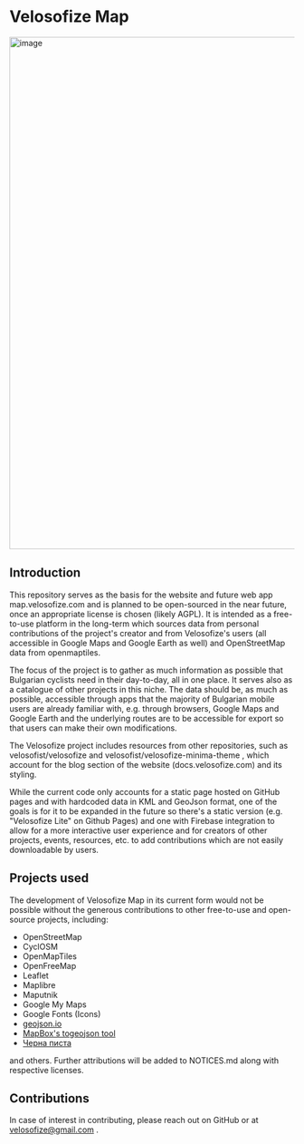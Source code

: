 # Velosofize Map

<img width="1740" height="904" alt="image" src="https://github.com/user-attachments/assets/aadeaf70-5795-40bd-aee9-ed9e7eaca223" />

## Introduction

This repository serves as the basis for the website and future web app map.velosofize.com and is planned to be open-sourced in the near future, once an appropriate license is chosen (likely AGPL). It is intended as a free-to-use platform in the long-term which sources data from personal contributions of the project's creator and from Velosofize's users (all accessible in Google Maps and Google Earth as well) and OpenStreetMap data from openmaptiles.

The focus of the project is to gather as much information as possible that Bulgarian cyclists need in their day-to-day, all in one place. It serves also as a catalogue of other projects in this niche. The data should be, as much as possible, accessible through apps that the majority of Bulgarian mobile users are already familiar with, e.g. through browsers, Google Maps and Google Earth and the underlying routes are to be accessible for export so that users can make their own modifications.

The Velosofize project includes resources from other repositories, such as velosofist/velosofize and velosofist/velosofize-minima-theme , which account for the blog section of the website (docs.velosofize.com) and its styling.

While the current code only accounts for a static page hosted on GitHub pages and with hardcoded data in KML and GeoJson format, one of the goals is for it to be expanded in the future so there's a static version (e.g. "Velosofize Lite" on Github Pages) and one with Firebase integration to allow for a more interactive user experience and for creators of other projects, events, resources, etc. to add contributions which are not easily downloadable by users.

## Projects used

The development of Velosofize Map in its current form would not be possible without the generous contributions to other free-to-use and open-source projects, including:

* OpenStreetMap
* CyclOSM
* OpenMapTiles
* OpenFreeMap
* Leaflet
* Maplibre
* Maputnik
* Google My Maps
* Google Fonts (Icons)
* [geojson.io](https://geojson.io)
* [MapBox's togeojson tool](https://github.com/mapbox/togeojson)
* [Черна писта](https://chernapista.com)

and others. Further attributions will be added to NOTICES.md along with respective licenses.

## Contributions

In case of interest in contributing, please reach out on GitHub or at <velosofize@gmail.com> .
